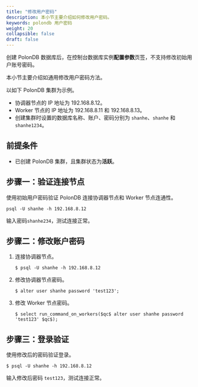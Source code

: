 ```yaml
---
title: "修改用户密码"
description: 本小节主要介绍如何修改用户密码。 
keywords: polondb 用户密码
weight: 20
collapsible: false
draft: false
---
```


创建 PolonDB 数据库后，在控制台数据库实例**配置参数**页签，不支持修改初始用户账号密码。

本小节主要介绍如通用修改用户密码方法。

以如下 PolonDB 集群为示例。

- 协调器节点的 IP 地址为 192.168.8.12。
- Worker 节点的 IP 地址为 192.168.8.11 和 192.168.8.13。
- 创建集群时设置的数据库名称、账户、密码分别为 `shanhe`、`shanhe` 和 `shanhe1234`。

## 前提条件

- 已创建 PolonDB 集群，且集群状态为**活跃**。

## 步骤一：验证连接节点

使用初始用户密码验证 PolonDB 连接协调器节点和 Worker 节点连通性。

```shell
psql -U shanhe -h 192.168.8.12
```

输入密码`shanhe234`，测试连接正常。

## 步骤二：修改账户密码

1. 连接协调器节点。

   ```shell
   $ psql -U shanhe -h 192.168.8.12
   ```

2. 修改协调器节点密码。

   ```shell
   $ alter user shanhe password 'test123';
   ```

3. 修改 Worker 节点密码。

   ```shell
   $ select run_command_on_workers($qc$ alter user shanhe password 'test123' $qc$); 
   ```

## 步骤三：登录验证

使用修改后的密码验证登录。

```shell
$ psql -U shanhe -h 192.168.8.12
```

输入修改后密码 `test123`，测试连接正常。
